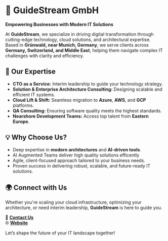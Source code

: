 # 🚀 **GuideStream GmbH**  

**Empowering Businesses with Modern IT Solutions**  

At **GuideStream**, we specialize in driving digital transformation through cutting-edge technology, cloud solutions, and architectural expertise. Based in **Grünwald, near Munich, Germany**, we serve clients across **Germany, Switzerland, and Middle East**, helping them navigate complex IT challenges with clarity and efficiency.

## 🌟 **Our Expertise**  

- **CTO as a Service:** Interim leadership to guide your technology strategy.  
- **Solution & Enterprise Architecture Consulting:** Designing scalable and efficient IT systems.  
- **Cloud Lift & Shift:** Seamless migration to **Azure**, **AWS**, and **GCP** platforms.  
- **QA Consulting:** Ensuring software quality meets the highest standards.  
- **Nearshore Development Teams:** Access top talent from **Eastern Europe**.  

## 💡 **Why Choose Us?**  
- Deep expertise in **modern architectures** and **AI-driven tools**.
- AI Augmented Teams deliver high quality solutions efficently
- Agile, client-focused approach tailored to your business needs.  
- Proven success in delivering robust, scalable, and future-ready IT solutions.  

## 🌍 **Connect with Us**  
Whether you're scaling your cloud infrastructure, optimizing your architecture, or need interim leadership, **GuideStream** is here to guide you.

📧 **[Contact Us](mailto:hello@guidestream.digital)**  
🌐 **[Website](https://www.guidestream.digital)**  

Let’s shape the future of your IT landscape together!
